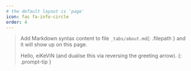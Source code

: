 ```yaml
---
# the default layout is 'page'
icon: fas fa-info-circle
order: 4
---
```


> Add Markdown syntax content to file `_tabs/about.md`{: .filepath } and it will show up on this page.
> 
> Hello, eiKeViN (and dualise this via reversing the greeting arrow).
{: .prompt-tip }
